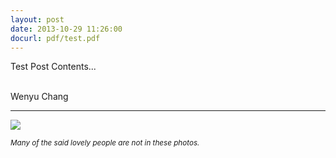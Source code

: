 ```yaml
---
layout: post
date: 2013-10-29 11:26:00
docurl: pdf/test.pdf
---
```


Test Post Contents...

<br>
Wenyu Chang

---

![](/images/napa.jpg)

<small><i>Many of the said lovely people are not in these photos.</i></small>
